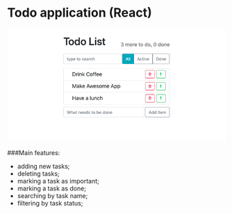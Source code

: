 # Todo application (React)

![Application](screenshot.png)

###Main features:
- adding new tasks;
- deleting tasks;
- marking a task as important;
- marking a task as done;
- searching by task name;
- filtering by task status;
